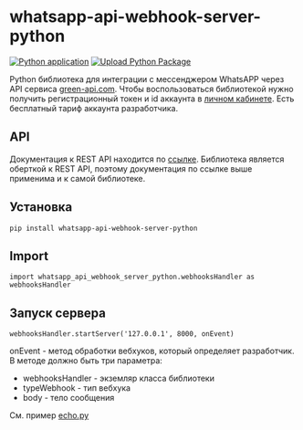 # whatsapp-api-webhook-server-python

[![Python application](https://github.com/green-api/whatsapp-api-webhook-server-python/actions/workflows/python-app.yml/badge.svg?branch=master)](https://github.com/green-api/whatsapp-api-webhook-server-python/actions/workflows/python-app.yml)
[![Upload Python Package](https://github.com/green-api/whatsapp-api-webhook-server-python/actions/workflows/python-publish.yml/badge.svg)](https://github.com/green-api/whatsapp-api-webhook-server-python/actions/workflows/python-publish.yml)

Python библиотека для интеграции с мессенджером WhatsAPP через API сервиса [green-api.com](https://green-api.com). Чтобы воспользоваться библиотекой нужно получить регистрационный токен и id аккаунта в [личном кабинете](https://console.green-api.com). Есть бесплатный тариф аккаунта разработчика.

## API

Документация к REST API находится по [ссылке](https://green-api.com/docs/api/). Библиотека является оберткой к REST API, поэтому документация по ссылке выше применима и к самой библиотеке.

## Установка

```
pip install whatsapp-api-webhook-server-python
```

## Import 

```
import whatsapp_api_webhook_server_python.webhooksHandler as webhooksHandler
```

## Запуск сервера

```
webhooksHandler.startServer('127.0.0.1', 8000, onEvent)
```

onEvent - метод обработки вебхуков, который определяет разработчик.
В методе должно быть три параметра:
- webhooksHandler - экземляр класса библиотеки
- typeWebhook - тип вебхука
- body - тело сообщения

См. пример [echo.py](https://github.com/green-api/whatsapp-api-webhook-server-python/blob/master/examples/echo.py)
